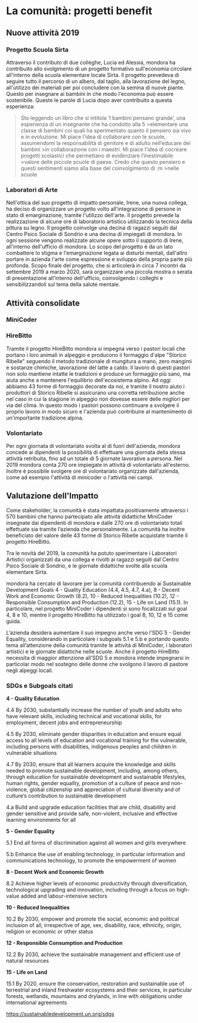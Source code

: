 # La comunità: progetti benefit

## Nuove attività 2019

### Progetto Scuola Sirta

Attraverso il contributo di due colleghe, Lucia ed Alessia, mondora ha contribuito allo svolgimento di un progetto formativo sull'economia circolare all'interno della scuola elementare locale Sirta. Il progetto prevedeva di seguire tutto il percorso di un albero, dal taglio, alla lavorazione del legno, all'utilizzo dei materiali per poi concludere con la semina di nuove piante. Questo per insegnare ai bambini in che modo l'economia può essere sostenibile. Queste le parole di Lucia dopo aver contribuito a questa esperienza:

>Sto leggendo un libro che si intitola ‘I bambini pensano grande’, una esperienza di un insegnante che ha condotto alla 5 >elementare una classe di bambini coi quali ha sperimentato quanto il pensiero sia vivo e in evoluzione.
>Mi piace l’idea di collaborare con le scuole, assumendomi la responsabilità di genitore e di adulto nell’educare dei bambini >in collaborazione con i maestri. Mi piace l’idea di cocreare progetti scolastici che permettano di evidenziare l’inestimabile >valore delle piccole scuole di paese. Credo che questo pensiero e questi sentimenti siamo alla base del coinvolgimento di :m >nelle scuole

### Laboratori di Arte

Nell'ottica del suo progetto di impatto personale, Irene, una nuova collega, ha deciso di organizzare un progetto volto all'integrazione di persone in stato di emarginazione, tramite l'utilizzo dell'arte. Il progetto prevede la realizzazione di alcune ore di laboratorio artistico utilizzando la tecnica della pittura su legno.  Il progetto coinvolge una decina di ragazzi seguiti dal Centro Psico Sociale di Sondrio e una decina di impiegati di mondora. In ogni sessione vengono realizzate alcune opere sotto il supporto di Irene, all'interno dell'ufficio di mondora. Lo scopo del progetto è da un lato combattere lo stigma e l'emarginazione legata ai disturbi mentali, dall'altro portare in azienda l'arte come espressione e sviluppo della propria parte più profonda. Scopo finale del progetto, che si articolerà in circa 7 incontri da settembre 2019 a marzo 2020, sarà organizzare una piccola mostra o serata di presentazione all'interno dell'ufficio, coinvolgendo i colleghi e sensibilizzandoli sul tema della salute mentale.

## Attività consolidate

### MiniCoder

### HireBitto

Tramite il progetto HireBitto mondora si impegna verso i pastori locali che portano i loro animali in alpeggio e producono il formaggio d'alpe "Storico Ribelle" seguendo il metodo tradizionale di mungitura a mano, zero mangimi e sostanze chimiche, lavorazione del latte a caldo. Il lavoro di questi pastori non solo mantiene intatte le tradizioni e produce un formaggio più sano, ma aiuta anche a mantenere l'equilibrio dell'ecosistema alpino. Ad oggi abbiamo 43 forme di formaggio decorate da noi, e tramite il nostro aiuto i produttori di Storico Ribelle si assicurano una corretta retribuzione anche nel caso in cui la stagione in alpeggio non dovesse essere delle migliori per via del clima. In questo modo i pastori possono continuare a svolgere il proprio lavoro in modo sicuro e l'azienda può contribuire al mantenimento di un'importante tradizione alpina.

### Volontariato

Per ogni giornata di volontariato svolta al di fuori dell'azienda, mondora concede ai dipendenti la possibilità di effettuare una giornata della stessa attività retribuita, fino ad un totale di 5 giornate lavorative a persona. Nel 2019 mondora conta 270 ore impiegate in attività di volontariato all'esterno. Inoltre è possibile svolgere ore di volontariato organizzate dall'azienda, come ad esempio l'attività di minicoder o l'attività nei campi.

## Valutazione dell'Impatto

Come stakeholder, la comunità è stata impattata positivamente attraverso i 570 bambini che hanno partecipato alle attività didattiche MiniCoder insegnate dai dipendenti di mondora e dalle 270 ore di volontariato totali effettuate sia tramite l’azienda che personalmente. La comunità ha inoltre beneficiato del valore delle 43 forme di Storico Ribelle acquistate tramite il progetto HireBitto. 

Tra le novità del 2019, la comunità ha potuto sperimentare i Laboratori Artistici organizzati da una collega e rivolti ai ragazzi seguiti dal Centro Psico Sociale di Sondrio, e le giornate didattiche svolte alla scuola elementare Sirta. 

mondora ha cercato di lavorare per la comunità contribuendo ai Sustainable Development Goals 4 - Quality Education (4.4, 4.5, 4.7, 4.a), 8 - Decent Work and Economic Growth (8.2), 10 - Reduced Inequalities (10.2), 12 - Responsible Consumption and Production (12.2), 15 - Life on Land (15.1). In particolare, nel progetto MiniCoder i dipendenti si sono focalizzati sul goal 4, 8 e 10, mentre il progetto HireBitto ha utilizzato i goal 8, 10, 12 e 15 come guida. 

L’azienda desidera aumentare il suo impegno anche verso l’SDG 5 - Gender Equality, considerando in particolare i subgoals 5.1 e 5.b e portando questo tema all’attenzione della comunità tramite le attività di MiniCoder, i laboratori artistici e le giornate didattiche nelle scuole. Anche il progetto HireBitto necessita di maggior attenzione all’SDG 5 e mondora intende impegnarsi in particolar modo nel sostegno delle donne che svolgono il lavoro di pastore negli alpeggi locali. 

### SDGs e Subgoals citati

**4 - Quality Education**

4.4 By 2030, substantially increase the number of youth and adults who have relevant skills, including technical and vocational skills, for employment, decent jobs and entrepreneurship

4.5 By 2030, eliminate gender disparities in education and ensure equal access to all levels of education and vocational training for the vulnerable, including persons with disabilities, indigenous peoples and children in vulnerable situations

4.7 By 2030, ensure that all learners acquire the knowledge and skills needed to promote sustainable development, including, among others, through education for sustainable development and sustainable lifestyles, human rights, gender equality, promotion of a culture of peace and non-violence, global citizenship and appreciation of cultural diversity and of culture’s contribution to sustainable development

4.a Build and upgrade education facilities that are child, disability and gender sensitive and provide safe, non-violent, inclusive and effective learning environments for all

**5 - Gender Equality**

5.1 End all forms of discrimination against all women and girls everywhere

5.b Enhance the use of enabling technology, in particular information and communications technology, to promote the empowerment of women

**8 - Decent Work and Economic Growth**

8.2 Achieve higher levels of economic productivity through diversification, technological upgrading and innovation, including through a focus on high-value added and labour-intensive sectors

**10 - Reduced Inequalities**

10.2 By 2030, empower and promote the social, economic and political inclusion of all, irrespective of age, sex, disability, race, ethnicity, origin, religion or economic or other status

**12 - Responsible Consumption and Production**

12.2 By 2030, achieve the sustainable management and efficient use of natural resources

**15 - Life on Land**

15.1 By 2020, ensure the conservation, restoration and sustainable use of terrestrial and inland freshwater ecosystems and their services, in particular forests, wetlands, mountains and drylands, in line with obligations under international agreements

https://sustainabledevelopment.un.org/sdgs
